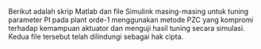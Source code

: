 Berikut adalah skrip Matlab dan file Simulink masing-masing untuk tuning parameter PI pada plant orde-1 menggunakan metode PZC yang kompromi terhadap kemampuan aktuator dan menguji hasil tuning secara simulasi. Kedua file tersebut telah dilindungi sebagai hak cipta.
